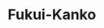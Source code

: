 # Fukui-Kanko

<script type="module">
import { bg, show } from "https://js.sabae.cc/egadv.js";
awawaitait bg(3969);
await show ("あなたは福井を知っていますか？")
await show ("どれが福井の景色か当ててみましょう")

await bg(31);
await show("問題")
let a = await show("この景色は福井でしょうか", ["福井", "福井ではない"]);
 if (a == "福井"){
        await show("残念");
        
    } else {
    await show("正解");
    }
    
await bg(2746);
await show("問題")
let b = await show("この景色は福井でしょうか", ["福井", "福井ではない"]);
 if (b == "福井"){
        await show("正解");
        
    } else {
    await show("残念");
    }

await bg

    
</script>

